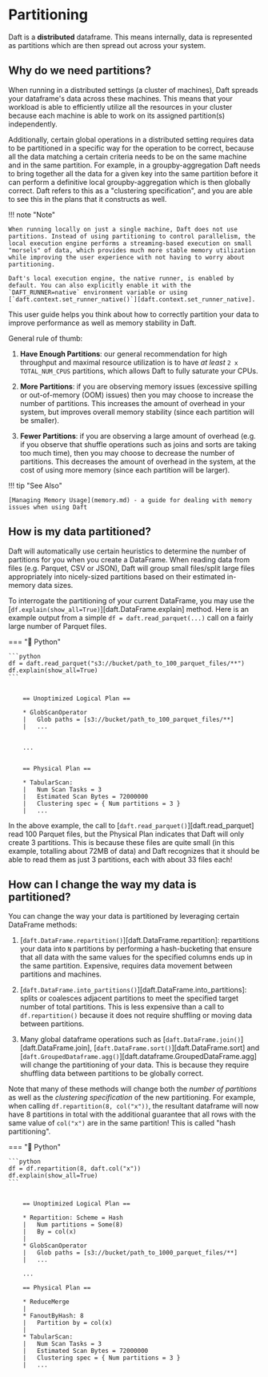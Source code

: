 # Partitioning

Daft is a **distributed** dataframe. This means internally, data is represented as partitions which are then spread out across your system.

## Why do we need partitions?

When running in a distributed settings (a cluster of machines), Daft spreads your dataframe's data across these machines. This means that your workload is able to efficiently utilize all the resources in your cluster because each machine is able to work on its assigned partition(s) independently.

Additionally, certain global operations in a distributed setting requires data to be partitioned in a specific way for the operation to be correct, because all the data matching a certain criteria needs to be on the same machine and in the same partition. For example, in a groupby-aggregation Daft needs to bring together all the data for a given key into the same partition before it can perform a definitive local groupby-aggregation which is then globally correct. Daft refers to this as a "clustering specification", and you are able to see this in the plans that it constructs as well.

!!! note "Note"

    When running locally on just a single machine, Daft does not use partitions. Instead of using partitioning to control parallelism, the local execution engine performs a streaming-based execution on small "morsels" of data, which provides much more stable memory utilization while improving the user experience with not having to worry about partitioning.

    Daft's local execution engine, the native runner, is enabled by default. You can also explicitly enable it with the `DAFT_RUNNER=native` environment variable or using [`daft.context.set_runner_native()`][daft.context.set_runner_native].

This user guide helps you think about how to correctly partition your data to improve performance as well as memory stability in Daft.

General rule of thumb:

1. **Have Enough Partitions**: our general recommendation for high throughput and maximal resource utilization is to have *at least* `2 x TOTAL_NUM_CPUS` partitions, which allows Daft to fully saturate your CPUs.

2. **More Partitions**: if you are observing memory issues (excessive spilling or out-of-memory (OOM) issues) then you may choose to increase the number of partitions. This increases the amount of overhead in your system, but improves overall memory stability (since each partition will be smaller).

3. **Fewer Partitions**: if you are observing a large amount of overhead (e.g. if you observe that shuffle operations such as joins and sorts are taking too much time), then you may choose to decrease the number of partitions. This decreases the amount of overhead in the system, at the cost of using more memory (since each partition will be larger).

!!! tip "See Also"

    [Managing Memory Usage](memory.md) - a guide for dealing with memory issues when using Daft

## How is my data partitioned?

Daft will automatically use certain heuristics to determine the number of partitions for you when you create a DataFrame. When reading data from files (e.g. Parquet, CSV or JSON), Daft will group small files/split large files appropriately
into nicely-sized partitions based on their estimated in-memory data sizes.

To interrogate the partitioning of your current DataFrame, you may use the [`df.explain(show_all=True)`][daft.DataFrame.explain] method. Here is an example output from a simple `df = daft.read_parquet(...)` call on a fairly large number of Parquet files.

=== "🐍 Python"

    ```python
    df = daft.read_parquet("s3://bucket/path_to_100_parquet_files/**")
    df.explain(show_all=True)
    ```

``` {title="Output"}

    == Unoptimized Logical Plan ==

    * GlobScanOperator
    |   Glob paths = [s3://bucket/path_to_100_parquet_files/**]
    |   ...


    ...


    == Physical Plan ==

    * TabularScan:
    |   Num Scan Tasks = 3
    |   Estimated Scan Bytes = 72000000
    |   Clustering spec = { Num partitions = 3 }
    |   ...
```

In the above example, the call to [`daft.read_parquet()`][daft.read_parquet] read 100 Parquet files, but the Physical Plan indicates that Daft will only create 3 partitions. This is because these files are quite small (in this example, totalling about 72MB of data) and Daft recognizes that it should be able to read them as just 3 partitions, each with about 33 files each!

## How can I change the way my data is partitioned?

You can change the way your data is partitioned by leveraging certain DataFrame methods:

1. [`daft.DataFrame.repartition()`][daft.DataFrame.repartition]: repartitions your data into `N` partitions by performing a hash-bucketing that ensure that all data with the same values for the specified columns ends up in the same partition. Expensive, requires data movement between partitions and machines.

2. [`daft.DataFrame.into_partitions()`][daft.DataFrame.into_partitions]: splits or coalesces adjacent partitions to meet the specified target number of total partitions. This is less expensive than a call to `df.repartition()` because it does not require shuffling or moving data between partitions.

3. Many global dataframe operations such as [`daft.DataFrame.join()`][daft.DataFrame.join], [`daft.DataFrame.sort()`][daft.DataFrame.sort] and [`daft.GroupedDataframe.agg()`][daft.dataframe.GroupedDataFrame.agg] will change the partitioning of your data. This is because they require shuffling data between partitions to be globally correct.

Note that many of these methods will change both the *number of partitions* as well as the *clustering specification* of the new partitioning. For example, when calling `df.repartition(8, col("x"))`, the resultant dataframe will now have 8 partitions in total with the additional guarantee that all rows with the same value of `col("x")` are in the same partition! This is called "hash partitioning".

=== "🐍 Python"

    ```python
    df = df.repartition(8, daft.col("x"))
    df.explain(show_all=True)
    ```

``` {title="Output"}

    == Unoptimized Logical Plan ==

    * Repartition: Scheme = Hash
    |   Num partitions = Some(8)
    |   By = col(x)
    |
    * GlobScanOperator
    |   Glob paths = [s3://bucket/path_to_1000_parquet_files/**]
    |   ...

    ...

    == Physical Plan ==

    * ReduceMerge
    |
    * FanoutByHash: 8
    |   Partition by = col(x)
    |
    * TabularScan:
    |   Num Scan Tasks = 3
    |   Estimated Scan Bytes = 72000000
    |   Clustering spec = { Num partitions = 3 }
    |   ...
```
